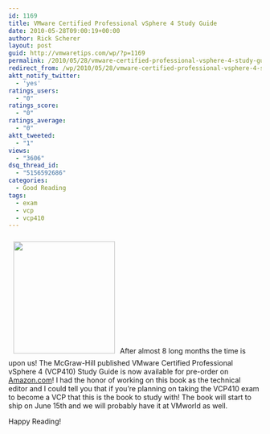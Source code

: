 ```yaml
---
id: 1169
title: VMware Certified Professional vSphere 4 Study Guide
date: 2010-05-28T09:00:19+00:00
author: Rick Scherer
layout: post
guid: http://vmwaretips.com/wp/?p=1169
permalink: /2010/05/28/vmware-certified-professional-vsphere-4-study-guide/
redirect_from: /wp/2010/05/28/vmware-certified-professional-vsphere-4-study-guide/
aktt_notify_twitter:
  - 'yes'
ratings_users:
  - "0"
ratings_score:
  - "0"
ratings_average:
  - "0"
aktt_tweeted:
  - "1"
views:
  - "3606"
dsq_thread_id:
  - "5156592686"
categories:
  - Good Reading
tags:
  - exam
  - vcp
  - vcp410
---
```

<img class="alignright size-full wp-image-1170" style="margin: 10px;" title="vcp410-book" src="http://vmwaretips.com/wp/wp-content/uploads/2010/05/vcp410-book.jpg" alt="" width="202" height="223" srcset="http://vmwaretips.com/wp/wp-content/uploads/2010/05/vcp410-book.jpg 336w, http://vmwaretips.com/wp/wp-content/uploads/2010/05/vcp410-book-270x300.jpg 270w" sizes="(max-width: 202px) 100vw, 202px" />After almost 8 long months the time is upon us! The McGraw-Hill published VMware Certified Professional vSphere 4 (VCP410) Study Guide is now available for pre-order on <a href="http://www.amazon.com/VMware-Certified-Professional-vSphere-Certification/dp/0071633685/ref=sr_1_1?ie=UTF8&s=books&qid=1275061917&sr=8-1" target="_blank">Amazon.com</a>! I had the honor of working on this book as the technical editor and I could tell you that if you&#8217;re planning on taking the VCP410 exam to become a VCP that this is the book to study with! The book will start to ship on June 15th and we will probably have it at VMworld as well.

Happy Reading!